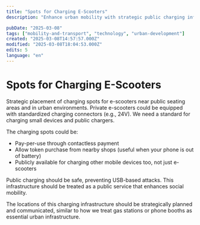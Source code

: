 ```yaml
---
title: "Spots for Charging E-Scooters"
description: "Enhance urban mobility with strategic public charging infrastructure for e-scooters and mobile devices."

pubDate: "2025-03-08"
tags: ["mobility-and-transport", "technology", "urban-development"]
created: "2025-03-08T14:57:57.000Z"
modified: "2025-03-08T18:04:53.000Z"
edits: 5
language: "en"
---
```


# Spots for Charging E-Scooters

Strategic placement of charging spots for e-scooters near public seating areas and in urban environments. Private e-scooters could be equipped with standardized charging connectors (e.g., 24V). We need a standard for charging small devices and public chargers.

The charging spots could be:
- Pay-per-use through contactless payment
- Allow token purchase from nearby shops (useful when your phone is out of battery)
- Publicly available for charging other mobile devices too, not just e-scooters

Public charging should be safe, preventing USB-based attacks. This infrastructure should be treated as a public service that enhances social mobility.

The locations of this charging infrastructure should be strategically planned and communicated, similar to how we treat gas stations or phone booths as essential urban infrastructure.